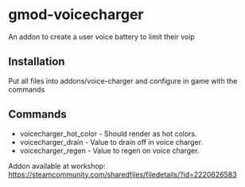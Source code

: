 # gmod-voicecharger
An addon to create a user voice battery to limit their voip

## Installation
Put all files into addons/voice-charger and configure in game with the commands

## Commands
* voicecharger_hot_color - Should render as hot colors.
* voicecharger_drain - Value to drain off in voice charger.
* voicecharger_regen - Value to regen on voice charger.

Addon available at workshop: https://steamcommunity.com/sharedfiles/filedetails/?id=2220626583